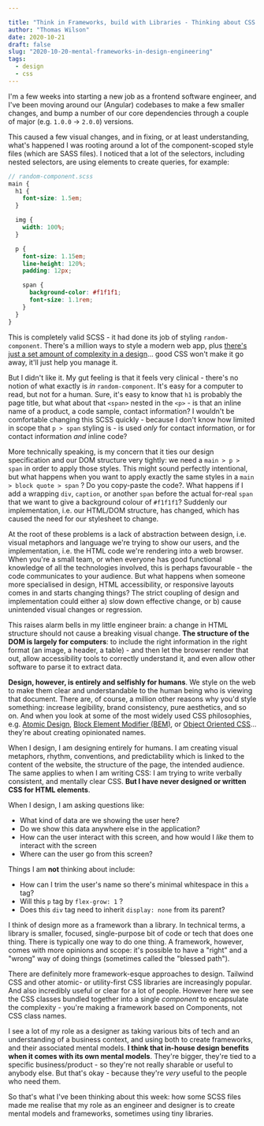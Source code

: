 ```yaml
---

title: "Think in Frameworks, build with Libraries - Thinking about CSS in Web Development"
author: "Thomas Wilson"
date: 2020-10-21
draft: false
slug: "2020-10-20-mental-frameworks-in-design-engineering"
tags:
  - design
  - css
---
```


I'm a few weeks into starting a new job as a frontend software engineer, and I've been moving around our (Angular) codebases to make a few smaller changes, and bump a number of our core dependencies through a couple of major (e.g. `1.0.0` -> `2.0.0`) versions.

This caused a few visual changes, and in fixing, or at least understanding, what's happened I was rooting around a lot of the component-scoped style files (which are SASS files). I noticed that a lot of the selectors, including nested selectors, are using elements to create queries, for example:

```scss
// random-component.scss
main {
  h1 {
    font-size: 1.5em;
  }

  img {
    width: 100%;
  }

  p {
    font-size: 1.15em;
    line-height: 120%;
    padding: 12px;

    span {
      background-color: #f1f1f1;
      font-size: 1.1rem;
    }
  }
}
```

This is completely valid SCSS - it had done its job of styling `random-component`. There's a million ways to style a modern web app, plus [there's just a set amount of complexity in a design](https://daverupert.com/2020/06/tradeoffs-and-shifting-complexity/)... good CSS won't make it go away, it'll just help you manage it.

But I didn't like it. My gut feeling is that it feels very clinical - there's no notion of what exactly is _in_ `random-component`. It's easy for a computer to read, but not for a human. Sure, it's easy to know that `h1` is probably the page title, but what about that `<span>` nested in the `<p>` - is that an inline name of a product, a code sample, contact information? I wouldn't be comfortable changing this SCSS quickly - because I don't know how limited in scope that `p > span` styling is - is used _only_ for contact information, or for contact information _and_ inline code?

More technically speaking, is my concern that it ties our design specification and our DOM structure very tightly: we need a `main > p > span` in order to apply those styles. This might sound perfectly intentional, but what happens when you want to apply exactly the same styles in a `main > block quote > span` ? Do you copy-paste the code?. What happens if I add a wrapping `div`, `caption`, or another `span` before the actual for-real `span` that we want to give a background colour of `#f1f1f1`? Suddenly our implementation, i.e. our HTML/DOM structure, has changed, which has caused the need for our stylesheet to change.

At the root of these problems is a lack of abstraction between design, i.e. visual metaphors and language we're trying to show our users, and the implementation, i.e. the HTML code we're rendering into a web browser. When you're a small team, or when everyone has good functional knowledge of all the technologies involved, this is perhaps favourable - the code communicates to your audience. But what happens when someone more specialised in design, HTML accessibility, or responsive layouts comes in and starts changing things? The strict coupling of design and implementation could either a) slow down effective change, or b) cause unintended visual changes or regression.

This raises alarm bells in my little engineer brain: a change in HTML structure should not cause a breaking visual change. **The structure of the DOM is largely for computers**: to include the right information in the right format (an image, a header, a table) - and then let the browser render that out, allow accessibility tools to correctly understand it, and even allow other software to parse it to extract data.

**Design, however, is entirely and selfishly for humans**. We style on the web to make them clear and understandable to the human being who is viewing that document. There are, of course, a million other reasons why you'd style something: increase legibility, brand consistency, pure aesthetics, and so on. And when you look at some of the most widely used CSS philosophies, e.g. [Atomic Design](https://bradfrost.com/blog/post/atomic-web-design/), [Block Element Modifier (BEM)](http://getbem.com/introduction/), or [Object Oriented CSS](https://github.com/stubbornella/oocss/wiki)... they're about creating opinionated names.

When I design, I am designing entirely for humans. I am creating visual metaphors, rhythm, conventions, and predictability which is linked to the content of the website, the structure of the page, the intended audience. The same applies to when I am writing CSS: I am trying to write verbally consistent, and mentally clear CSS. **But I have never designed or written CSS for HTML elements**.

When I design, I am asking questions like:

- What kind of data are we showing the user here?
- Do we show this data anywhere else in the application?
- How can the user interact with this screen, and how would I _like_ them to interact with the screen
- Where can the user go from this screen?

Things I am **not** thinking about include:

- How can I trim the user's name so there's minimal whitespace in this `a` tag?
- Will this `p` tag by `flex-grow: 1` ?
- Does this `div` tag need to inherit `display: none` from its parent?

I think of design more as a framework than a library. In technical terms, a library is smaller, focused, single-purpose bit of code or tech that does one thing. There is typically one way to do one thing. A framework, however, comes with more opinions and scope: it's possible to have a "right" and a "wrong" way of doing things (sometimes called the "blessed path").

There are definitely more framework-esque approaches to design. Tailwind CSS and other atomic- or utility-first CSS libraries are increasingly popular. And also incredibly useful or clear for a lot of people. However here we see the CSS classes bundled together into a single _component_ to encapsulate the complexity - you're making a framework based on Components, not CSS class names.

I see a lot of my role as a designer as taking various bits of tech and an understanding of a business context, and using both to create frameworks, and their associated mental models. **I think that in-house design benefits when it comes with its own mental models**. They're bigger, they're tied to a specific business/product - so they're not really sharable or useful to anybody else. But that's okay - because they're _very_ useful to the people who need them.

So that's what I've been thinking about this week: how some SCSS files made me realise that my role as an engineer and designer is to create mental models and frameworks, sometimes using tiny libraries.
